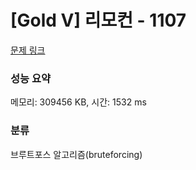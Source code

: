 # [Gold V] 리모컨 - 1107 

[문제 링크](https://www.acmicpc.net/problem/1107) 

### 성능 요약

메모리: 309456 KB, 시간: 1532 ms

### 분류

브루트포스 알고리즘(bruteforcing)

